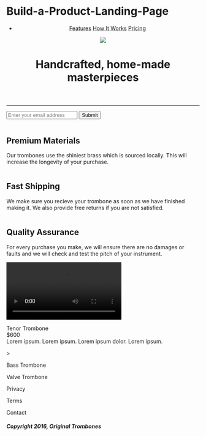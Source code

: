 # Build-a-Product-Landing-Page
<!-- Project #3 freeCodeCamp -->
<!DOCTYPE html>
<html>
  <head>
    <meta charset="UTF-8">
    <title>Product Landing Page</title>  
    <link rel="stylesheet" type="text/css" href="styles.css">
  </head>
  <body>
  <div id="page-wrapper">
    <header id="header">
      <nav id="nav-bar">
        <ul>
          <li>
            <a class="nav-link" href="features">Features</a>
            <a class="nav-link" href="#video">How It Works</a>
            <a class="nav-link" href="#pricing">Pricing</a>
          </li>
        </ul>
      </nav>
        <img id="header-img" src="https://cdn.freecodecamp.org/testable-projects-fcc/images/product-landing-page-logo.png">
        <h1 class="encabezado">Handcrafted, home-made masterpieces</h1>
    </header>
  <hr>
  <section class="formulario">
    <form id="form" action="https://www.freecodecamp.com/email-submit">
      <input id="email" name="email" placeholder="Enter your email address" type="email"></input>
      <input id="submit" type="submit"></input>
    </form>
  </section>  
  <section id="features">
    <div class="premium">
      <img class="premium-img" src="" alt="">
      <h2>Premium Materials</h2>
      <p>Our trombones use the shiniest brass which is sourced locally. This will increase the longevity of your purchase.</p>
    </div> 
    <div class="fast">
      <img class="fast-img" src="" alt="">
      <h2>Fast Shipping</h2>
      <p>We make sure you recieve your trombone as soon as we have finished making it. We also provide free returns if you are not satisfied.</p>
    </div>
    <div class="quality">
      <img class="quality-img" src="" alt="">
      <h2>Quality Assurance</h2>
      <p>For every purchase you make, we will ensure there are no damages or faults and we will check and test the pitch of your instrument.</p>
    </div>
  </section>
    <section class="video">
      <video id="video" src="https://www.youtube.com/watch?v=8awqH4xysj4" controls="">Trombone</video>
    </section>
  <section id="pricing">
    <article>
      <p class="tenor">Tenor Trombone<br>$600<br>Lorem ipsum. Lorem ipsum. Lorem ipsum dolor. Lorem ipsum.</p> 
    </article>>
    <article>  
      <p class="bass">Bass Trombone</p>
    </article>
    <article>  
      <p class="valve">Valve Trombone</p>
    </article>  
    </section>
    <footer>
      <p>Privacy </p>
      <p>Terms </p>
      <p>Contact </p>
    <article>
      <h5>Copyright 2016, Original Trombones</h5>
    </article>
    </footer>
 </body> 
</html>
